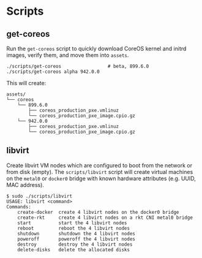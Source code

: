
# Scripts

## get-coreos

Run the `get-coreos` script to quickly download CoreOS kernel and initrd images, verify them, and move them into `assets`.

    ./scripts/get-coreos                 # beta, 899.6.0
    ./scripts/get-coreos alpha 942.0.0

This will create:

    assets/
    └── coreos
        └── 899.6.0
            ├── coreos_production_pxe.vmlinuz
            └── coreos_production_pxe_image.cpio.gz
        └── 942.0.0
            ├── coreos_production_pxe.vmlinuz
            └── coreos_production_pxe_image.cpio.gz

## libvirt

Create libvirt VM nodes which are configured to boot from the network or from disk (empty). The `scripts/libvirt` script will create virtual machines on the `metal0` or `docker0` bridge with known hardware attributes (e.g. UUID, MAC address).

    $ sudo ./scripts/libvirt
    USAGE: libvirt <command>
    Commands:
        create-docker  create 4 libvirt nodes on the docker0 bridge
        create-rkt     create 4 libvirt nodes on a rkt CNI metal0 bridge
        start          start the 4 libvirt nodes
        reboot         reboot the 4 libvirt nodes
        shutdown       shutdown the 4 libvirt nodes
        poweroff       poweroff the 4 libvirt nodes
        destroy        destroy the 4 libvirt nodes
        delete-disks   delete the allocated disks

